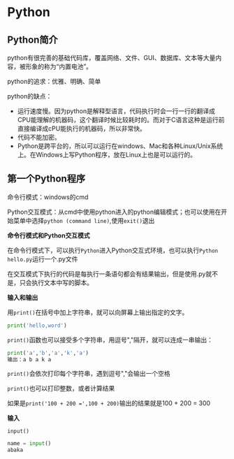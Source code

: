 # Python

## Python简介

python有很完善的基础代码库，覆盖网络、文件、GUI、数据库、文本等大量内容，被形象的称为“内置电池”。

python的追求：优雅、明确、简单

python的缺点：

* 运行速度慢。因为python是解释型语言，代码执行时会一行一行的翻译成CPU能理解的机器码，这个翻译时候比较耗时的。而对于C语言这种是运行前直接编译成cPU能执行的机器码，所以非常快。
* 代码不能加密。
* Python是跨平台的，所以可以运行在windows、Mac和各种Linux/Unix系统上。在Windows上写Python程序，放在Linux上也是可以运行的。

## 第一个Python程序

命令行模式：windows的cmd

Python交互模式：从cmd中使用python进入的python编辑模式；也可以使用在开始菜单中选择`python (command line)`,使用`exit()`退出

**命令行模式和Python交互模式**

在命令行模式下，可以执行`Python`进入Python交互式环境，也可以执行`Python hello.py`运行一个.py文件

在交互模式下执行的代码是每执行一条语句都会有结果输出，但是使用.py就不是，只会执行文本中写的脚本。

**输入和输出**

用`print()`在括号中加上字符串，就可以向屏幕上输出指定的文字。

```python
print('hello,word')
```

`print()`函数也可以接受多个字符串，用逗号","隔开，就可以连成一串输出：

```python
print('a','b','a','k','a')
输出：a b a k a
```

`print()`会依次打印每个字符串，遇到逗号","会输出一个空格

`print()`也可以打印整数，或者计算结果

如果是`print('100 + 200 =',100 + 200)`输出的结果就是100 + 200 = 300

**输入**

`input()`

```python
name = input()
abaka
```

